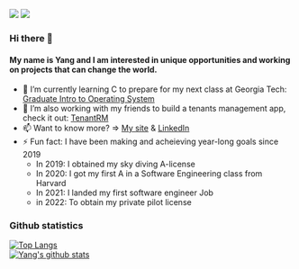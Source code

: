[![](https://img.shields.io/badge/LinkedIn-yangzhou1-blue?logo=Linkedin&logoColor=blue&labelColor=black)](https://www.linkedin.com/in/yang--zhou/)
[![](https://img.shields.io/badge/Gmail-yzhou3991@gmail.com-red?logo=Gmail&logoColor=Red&labelColor=black)](mailto:yzhou3991@gmail.com)

### Hi there 👋
#### My name is Yang and I am interested in unique opportunities and working on projects that can change the world. 
- 🔭 I’m currently learning C to prepare for my next class at Georgia Tech: [Graduate Intro to Operating System](https://omscs.gatech.edu/cs-6200-introduction-operating-systems)
- 🌱 I’m also working with my friends to build a tenants management app, check it out: [TenantRM](https://www.tenantrm.com/)
- 📫 Want to know more? => [My site](https://yangzhou-site.herokuapp.com/) & [LinkedIn](https://www.linkedin.com/in/yang--zhou/)
- ⚡ Fun fact: I have been making and acheieving year-long goals since 2019
  - In 2019: I obtained my sky diving A-license
  - In 2020: I got my first A in a Software Engineering class from Harvard
  - In 2021: I landed my first software engineer Job
  - in 2022: To obtain my private pilot license

### Github statistics
[![Top Langs](https://github-readme-stats.vercel.app/api/top-langs/?username=yangzhou93&theme=tokyonight&layout=compact&card_width=445)](https://github.com/yangzhou93)<br/>
[![Yang's github stats](https://github-readme-stats.vercel.app/api?username=yangzhou93&show_icons=true&theme=tokyonight&count_private=true)](https://github.com/yangzhou93)

